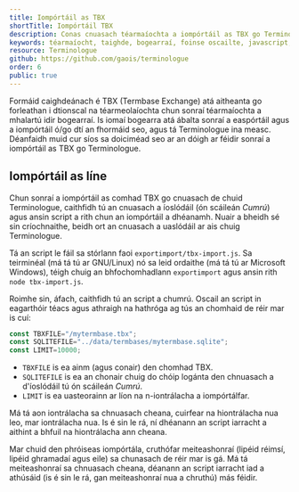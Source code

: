```yaml
---
title: Iompórtáil as TBX
shortTitle: Iompórtáil TBX
description: Conas cnuasach téarmaíochta a iompórtáil as TBX go Terminologue
keywords: téarmaíocht, taighde, bogearraí, foinse oscailte, javascript, Node JS, Fiontar & Scoil na Gaeilge, DCU
resource: Terminologue
github: https://github.com/gaois/terminologue
order: 6
public: true
---
```


Formáid caighdeánach é TBX (Termbase Exchange) atá aitheanta go forleathan i dtionscal na téarmeolaíochta chun sonraí téarmaíochta a mhalartú idir bogearraí. Is iomaí bogearra atá ábalta sonraí a easpórtáil agus a iompórtáil ó/go dtí an fhormáid seo, agus tá Terminologue ina measc. Déanfaidh muid cur síos sa doiciméad seo ar an dóigh ar féidir sonraí a iompórtáil as TBX go Terminologue.

## Iompórtáil as líne

Chun sonraí a iompórtáil as comhad TBX go cnuasach de chuid Terminologue, caithfidh tú an cnuasach a íoslódáil (ón scáileán *Cumrú*) agus ansin script a rith chun an iompórtáil a dhéanamh. Nuair a bheidh sé sin críochnaithe, beidh ort an cnuasach a uaslódáil ar ais chuig Terminologue.

Tá an script le fáil sa stórlann faoi `exportimport/tbx-import.js`. Sa teirminéal (má tá tú ar GNU/Linux) nó sa leid ordaithe (má tá tú ar Microsoft Windows), téigh chuig an bhfochomhadlann `exportimport` agus ansin rith `node tbx-import.js`.

Roimhe sin, áfach, caithfidh tú an script a chumrú. Oscail an script in eagarthóir téacs agus athraigh na hathróga ag tús an chomhaid de réir mar is cuí:

```javascript
const TBXFILE="/mytermbase.tbx";
const SQLITEFILE="../data/termbases/mytermbase.sqlite";
const LIMIT=10000;
```

- `TBXFILE` is ea ainm (agus conair) den chomhad TBX.
- `SQLITEFILE` is ea an chonair chuig do chóip logánta den chnuasach a d'íoslódáil tú ón scáileán *Cumrú*.
- `LIMIT` is ea uasteorainn ar líon na n-iontrálacha a iompórtálfar.

Má tá aon iontrálacha sa chnuasach cheana, cuirfear na hiontrálacha nua leo, mar iontrálacha nua. Is é sin le rá, ní dhéanann an script iarracht a aithint a bhfuil na hiontrálacha ann cheana.

Mar chuid den phróiseas iompórtála, cruthófar meiteashonraí (lipéid réimsí, lipéid ghramadaí agus eile) sa chunasach de réir mar is gá. Má tá meiteashonraí sa chnuasach cheana, déanann an script iarracht iad a athúsáid (is é sin le rá, gan meiteashonraí nua a chruthú) más féidir.
